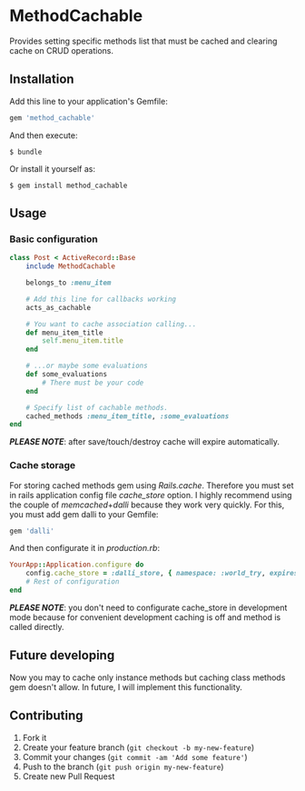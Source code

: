 # MethodCachable

Provides setting specific methods list that must be cached and clearing cache on CRUD operations.

## Installation

Add this line to your application's Gemfile:

```ruby
gem 'method_cachable'
```

And then execute:

    $ bundle

Or install it yourself as:

    $ gem install method_cachable

## Usage

### Basic configuration

```ruby
class Post < ActiveRecord::Base
	include MethodCachable

	belongs_to :menu_item

	# Add this line for callbacks working
	acts_as_cachable

	# You want to cache association calling...
	def menu_item_title
		self.menu_item.title
	end

	# ...or maybe some evaluations
	def some_evaluations
		# There must be your code
	end

	# Specify list of cachable methods.
	cached_methods :menu_item_title, :some_evaluations
end
```

**_PLEASE NOTE_**: after save/touch/destroy cache will expire automatically.

### Cache storage

For storing cached methods gem using *Rails.cache*. Therefore you must set in rails application config file *cache_store* option. I highly recommend using the couple of *memcached*+*dalli* because they work very quickly. For this, you must add gem dalli to your Gemfile:

```ruby
gem 'dalli'
```

And then configurate it in *production.rb*:

```ruby
YourApp::Application.configure do
	config.cache_store = :dalli_store, { namespace: :world_try, expires_in: 2.hours, compress: true }
	# Rest of configuration
end
```

**_PLEASE NOTE_**: you don't need to configurate cache_store in development mode because for convenient development caching is off and method is called directly.

## Future developing

Now you may to cache only instance methods but caching class methods gem doesn't allow. In future, I will implement this functionality.

## Contributing

1. Fork it
2. Create your feature branch (`git checkout -b my-new-feature`)
3. Commit your changes (`git commit -am 'Add some feature'`)
4. Push to the branch (`git push origin my-new-feature`)
5. Create new Pull Request
